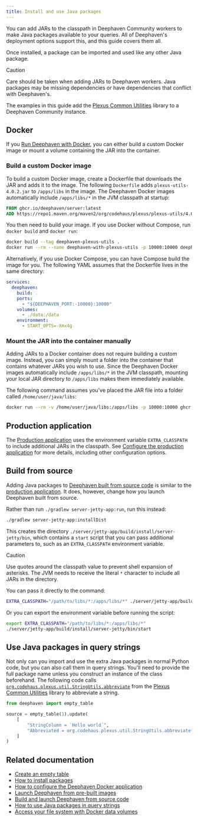 ```yaml
---
title: Install and use Java packages
---
```


You can add JARs to the classpath in Deephaven Community workers to make Java packages available to your queries. All of Deephaven's deployment options support this, and this guide covers them all.

Once installed, a package can be imported and used like any other Java package.

> [!CAUTION]
> Care should be taken when adding JARs to Deephaven workers. Java packages may be missing dependencies or have dependencies that conflict with Deephaven's.

The examples in this guide add the [Plexus Common Utilities](https://codehaus-plexus.github.io/plexus-utils/) library to a Deephaven Community instance.

## Docker

If you [Run Deephaven with Docker](../tutorials/docker-install.md), you can either build a custom Docker image or mount a volume containing the JAR into the container.

### Build a custom Docker image

To build a custom Docker image, create a Dockerfile that downloads the JAR and adds it to the image. The following `Dockerfile` adds `plexus-utils-4.0.2.jar` to `/apps/libs` in the image. The Deephaven Docker images automatically include `/apps/libs/*` in the JVM classpath at startup:

```dockerfile
FROM ghcr.io/deephaven/server:latest
ADD https://repo1.maven.org/maven2/org/codehaus/plexus/plexus-utils/4.0.2/plexus-utils-4.0.2.jar /apps/libs/plexus-utils-4.0.2.jar
```

You then need to build your image. If you use Docker without Compose, run `docker build` and `docker run`:

```bash
docker build --tag deephaven-plexus-utils .
docker run --rm --name deephaven-with-plexus-utils -p 10000:10000 deephaven-plexus-utils
```

Alternatively, if you use Docker Compose, you can have Compose build the image for you. The following YAML assumes that the Dockerfile lives in the same directory:

```yaml
services:
  deephaven:
    build: .
    ports:
      - "${DEEPHAVEN_PORT:-10000}:10000"
    volumes:
      - ./data:/data
    environment:
      - START_OPTS=-Xmx4g
```

### Mount the JAR into the container manually

Adding JARs to a Docker container does not require building a custom image. Instead, you can simply mount a folder into the container that contains whatever JARs you wish to use. Since the Deephaven Docker images automatically include `/apps/libs/*` in the JVM classpath, mounting your local JAR directory to `/apps/libs` makes them immediately available.

The following command assumes you've placed the JAR file into a folder called `/home/user/java/libs`:

```bash
docker run --rm -v /home/user/java/libs:/apps/libs -p 10000:10000 ghcr.io/deephaven/server:latest
```


## Production application

The [Production application](../tutorials/production-application.md) uses the environment variable `EXTRA_CLASSPATH` to include additional JARs in the classpath. See [Configure the production application](./configuration/configure-production-application.md#environment-variables) for more details, including other configuration options.

## Build from source

Adding Java packages to [Deephaven built from source code](./launch-build.md) is similar to the [production application](#production-application). It does, however, change how you launch Deephaven built from source.

Rather than run `./gradlew server-jetty-app:run`, run this instead:

```bash
./gradlew server-jetty-app:installDist
```

This creates the directory `./server/jetty-app/build/install/server-jetty/bin`, which contains a `start` script that you can pass additional parameters to, such as an `EXTRA_CLASSPATH` environment variable.

> [!CAUTION]
> Use quotes around the classpath value to prevent shell expansion of asterisks. The JVM needs to receive the literal `*` character to include all JARs in the directory.

You can pass it directly to the command:

```bash
EXTRA_CLASSPATH="/path/to/libs/*:/apps/libs/*" ./server/jetty-app/build/install/server-jetty/bin/start
```

Or you can export the environment variable before running the script:

```bash
export EXTRA_CLASSPATH="/path/to/libs/*:/apps/libs/*"
./server/jetty-app/build/install/server-jetty/bin/start
```

## Use Java packages in query strings

Not only can you import and use the extra Java packages in normal Python code, but you can also call them in query strings. You'll need to provide the full package name unless you construct an instance of the class beforehand. The following code calls [`org.codehaus.plexus.util.StringUtils.abbreviate`](https://codehaus-plexus.github.io/plexus-utils/apidocs/org/codehaus/plexus/util/StringUtils.html#abbreviate(java.lang.String,int)) from the [Plexus Common Utilities](https://codehaus-plexus.github.io/plexus-utils/) library to abbreviate a string.

<!-- This test is skipped because it requires installing the Plexus Common Utilities JAR. -->

```python skip-test
from deephaven import empty_table

source = empty_table(1).update(
    [
        "StringColumn = `Hello world`",
        "Abbreviated = org.codehaus.plexus.util.StringUtils.abbreviate(StringColumn, 9)",
    ]
)
```

## Related documentation

- [Create an empty table](./new-and-empty-table.md#emptytable)
- [How to install packages](./install-packages.md)
- [How to configure the Deephaven Docker application](./configuration/docker-application.md)
- [Launch Deephaven from pre-built images](../tutorials/docker-install.md)
- [Build and launch Deephaven from source code](./launch-build.md)
- [How to use Java packages in query strings](./install-and-use-java-packages.md#use-java-packages-in-query-strings)
- [Access your file system with Docker data volumes](../conceptual/docker-data-volumes.md)
